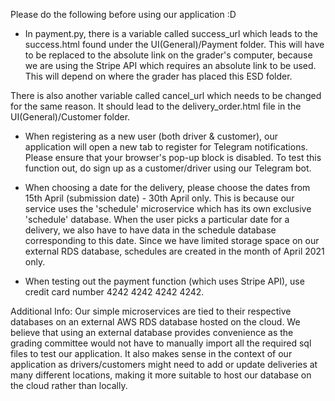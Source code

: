 Please do the following before using our application :D

- In payment.py, there is a variable called success_url which leads to the success.html found under the UI(General)/Payment folder. This will have to be replaced to the absolute link on the grader's computer, because we are using the Stripe API which requires an absolute link to be used. This will depend on where the grader has placed this ESD folder.

There is also another variable called cancel_url which needs to be changed for the same reason. It should lead to the delivery_order.html file in the UI(General)/Customer folder.

- When registering as a new user (both driver & customer), our application will open a new tab to register for Telegram notifications. Please ensure that your browser's pop-up block is disabled. To test this function out, do sign up as a customer/driver using our Telegram bot.

- When choosing a date for the delivery, please choose the dates from 15th April (submission date) - 30th April only. This is because our service uses the 'schedule' microservice which has its own exclusive 'schedule' database. When the user picks a particular date for a delivery, we also have to have data in the schedule database corresponding to this date. Since we have limited storage space on our external RDS database, schedules are created in the month of April 2021 only.

- When testing out the payment function (which uses Stripe API), use credit card number 4242 4242 4242 4242.


Additional Info:
Our simple microservices are tied to their respective databases on an external AWS RDS database hosted on the cloud. We believe that using an external database provides convenience as the grading committee would not have to manually import all the required sql files to test our application. It also makes sense in the context of our application as drivers/customers might need to add or update deliveries at many different locations, making it more suitable to host our database on the cloud rather than locally.